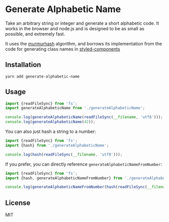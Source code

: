 # Generate Alphabetic Name

Take an arbitrary string or integer and generate a short alphabetic code. It works in the browser and node.js and is designed to be as small as possible, and extremely fast.

It uses the [murmurhash](https://github.com/garycourt/murmurhash-js) algorithm, and borrows its implementation from the code for generating class names in [styled-components](https://github.com/styled-components/styled-components)

## Installation

```
yarn add generate-alphabetic-name
```

## Usage

```js
import {readFileSync} from 'fs';
import generateAlphabeticName from './generateAlphabeticName';

console.log(generateAlphabeticName(readFileSync(__filename, 'utf8')));
console.log(generateAlphabeticName(42));
```

You can also just hash a string to a number:

```js
import {readFileSync} from 'fs';
import {hash} from './generateAlphabeticName';

console.log(hash(readFileSync(__filename, 'utf8')));
```

If you prefer, you can directly reference `generateAlphabeticNameFromNumber`:

```js
import {readFileSync} from 'fs';
import {hash, generateAlphabeticNameFromNumber} from './generateAlphabeticName';

console.log(generateAlphabeticNameFromNumber(hash(readFileSync(__filename, 'utf8'))));
```

## License

MIT



